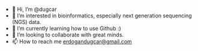 - 👋 Hi, I’m @dugcar
- 👀 I’m interested in bioinformatics, especially next generation sequencing (NGS) data.
- 🌱 I’m currently learning how to use Github :)
- 💞️ I’m looking to collaborate with great minds.
- 📫 How to reach me erdogandugcar@gmail.com

<!---
dugcar/dugcar is a ✨ special ✨ repository because its `README.md` (this file) appears on your GitHub profile.
You can click the Preview link to take a look at your changes.
--->
